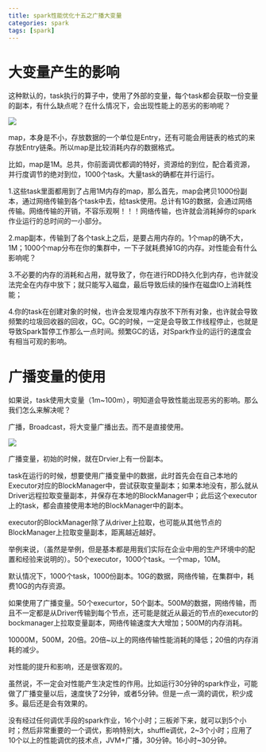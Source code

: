 ```yaml
---
title: spark性能优化十五之广播大变量
categories: spark  
tags: [spark]
---
```





# 大变量产生的影响

这种默认的，task执行的算子中，使用了外部的变量，每个task都会获取一份变量的副本，有什么缺点呢？在什么情况下，会出现性能上的恶劣的影响呢？

<!--more-->

![](http://ols7leonh.bkt.clouddn.com//assert/img/bigdata/spark从入门到精通_笔记/performance_guangbo.png)


map，本身是不小，存放数据的一个单位是Entry，还有可能会用链表的格式的来存放Entry链条。所以map是比较消耗内存的数据格式。

比如，map是1M。总共，你前面调优都调的特好，资源给的到位，配合着资源，并行度调节的绝对到位，1000个task。大量task的确都在并行运行。

1.这些task里面都用到了占用1M内存的map，那么首先，map会拷贝1000份副本，通过网络传输到各个task中去，给task使用。总计有1G的数据，会通过网络传输。网络传输的开销，不容乐观啊！！！网络传输，也许就会消耗掉你的spark作业运行的总时间的一小部分。

2.map副本，传输到了各个task上之后，是要占用内存的。1个map的确不大，1M；1000个map分布在你的集群中，一下子就耗费掉1G的内存。对性能会有什么影响呢？

3.不必要的内存的消耗和占用，就导致了，你在进行RDD持久化到内存，也许就没法完全在内存中放下；就只能写入磁盘，最后导致后续的操作在磁盘IO上消耗性能；

4.你的task在创建对象的时候，也许会发现堆内存放不下所有对象，也许就会导致频繁的垃圾回收器的回收，GC。GC的时候，一定是会导致工作线程停止，也就是导致Spark暂停工作那么一点时间。频繁GC的话，对Spark作业的运行的速度会有相当可观的影响。


# 广播变量的使用

如果说，task使用大变量（1m~100m），明知道会导致性能出现恶劣的影响。那么我们怎么来解决呢？

广播，Broadcast，将大变量广播出去。而不是直接使用。


![](http://ols7leonh.bkt.clouddn.com//assert/img/bigdata/spark从入门到精通_笔记/performance_guangbo2.png)



广播变量，初始的时候，就在Drvier上有一份副本。

task在运行的时候，想要使用广播变量中的数据，此时首先会在自己本地的Executor对应的BlockManager中，尝试获取变量副本；如果本地没有，那么就从Driver远程拉取变量副本，并保存在本地的BlockManager中；此后这个executor上的task，都会直接使用本地的BlockManager中的副本。

executor的BlockManager除了从driver上拉取，也可能从其他节点的BlockManager上拉取变量副本，距离越近越好。



举例来说，（虽然是举例，但是基本都是用我们实际在企业中用的生产环境中的配置和经验来说明的）。50个executor，1000个task。一个map，10M。

默认情况下，1000个task，1000份副本。10G的数据，网络传输，在集群中，耗费10G的内存资源。

如果使用了广播变量。50个execurtor，50个副本。500M的数据，网络传输，而且不一定都是从Driver传输到每个节点，还可能是就近从最近的节点的executor的bockmanager上拉取变量副本，网络传输速度大大增加；500M的内存消耗。

10000M，500M，20倍。20倍~以上的网络传输性能消耗的降低；20倍的内存消耗的减少。

对性能的提升和影响，还是很客观的。

虽然说，不一定会对性能产生决定性的作用。比如运行30分钟的spark作业，可能做了广播变量以后，速度快了2分钟，或者5分钟。但是一点一滴的调优，积少成多。最后还是会有效果的。

没有经过任何调优手段的spark作业，16个小时；三板斧下来，就可以到5个小时；然后非常重要的一个调优，影响特别大，shuffle调优，2~3个小时；应用了10个以上的性能调优的技术点，JVM+广播，30分钟。16小时~30分钟。
